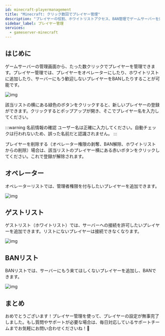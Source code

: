 ```yaml
---
id: minecraft-playermanagement
title: "Minecraft: クリック数回でプレイヤー管理"
description: "プレイヤーの役割、ホワイトリストアクセス、BAN管理でゲームサーバーを効率的にコントロール → 今すぐ詳しく見る"
sidebar_label: プレイヤー管理
services:
  - gameserver-minecraft
---
```


## はじめに

ゲームサーバーの管理画面から、たった数クリックでプレイヤーを管理できます。プレイヤー管理では、プレイヤーをオペレーターにしたり、ホワイトリストに追加したり、サーバーにもう歓迎しないプレイヤーをBANしたりすることが可能です。

![img](https://screensaver01.zap-hosting.com/index.php/s/ijDqwZdpmkFMGdn/preview)

該当リストの横にある緑色のボタンをクリックすると、新しいプレイヤーの登録ができます。クリックするとポップアップが開き、そこでプレイヤー名を入力してください。

:::warning 名前情報の確認
ユーザー名は正確に入力してください。自動チェックは行われないため、誤った名前だと認識されません。
:::

プレイヤーを削除する（オペレーター権限の剥奪、BAN解除、ホワイトリストからの削除）場合は、該当リストのプレイヤー横にある赤いボタンをクリックしてください。これで登録が解除されます。



## オペレーター
オペレーターリストでは、管理者権限を付与したいプレイヤーを追加できます。

![img](https://screensaver01.zap-hosting.com/index.php/s/Kjpe8t3DFEdgPSz/preview)

## ゲストリスト
ゲストリスト（ホワイトリスト）では、サーバーへの接続を許可したいプレイヤーを追加できます。リストにないプレイヤーは接続できなくなります。

![img](https://screensaver01.zap-hosting.com/index.php/s/iY8dSnoXpFYfpfz/preview)

## BANリスト
BANリストでは、サーバーにもう来てほしくないプレイヤーを追加し、BANできます。

![img](https://screensaver01.zap-hosting.com/index.php/s/aspGsM28fimDR3a/preview)


## まとめ
おめでとうございます！プレイヤー管理を使って、プレイヤーの設定が無事完了しました。もし質問やサポートが必要な場合は、毎日対応しているサポートチームまでお気軽にお問い合わせくださいね！🙂